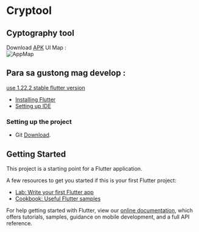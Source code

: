 # Cryptool

## Cyptography tool

Download [APK](https://drive.google.com/drive/folders/13rlbKG_juomRCbjuo-K3mMSUSneaUbfR?usp=sharing)
UI Map :\
![AppMap](../assets/uiUpdate.png)

## Para sa gustong mag develop : 

 [use 1.22.2 stable flutter version](https://flutter.dev/docs/development/tools/sdk/releases)

- [Installing Flutter](https://flutter.dev/docs/get-started/install)
- [Setting up IDE](https://flutter.dev/docs/get-started/editor?tab=androidstudio)

### Setting up the project
- Git [Download](https://git-scm.com/downloads).







## Getting Started

This project is a starting point for a Flutter application.

A few resources to get you started if this is your first Flutter project:

- [Lab: Write your first Flutter app](https://flutter.dev/docs/get-started/codelab)
- [Cookbook: Useful Flutter samples](https://flutter.dev/docs/cookbook)

For help getting started with Flutter, view our
[online documentation](https://flutter.dev/docs), which offers tutorials,
samples, guidance on mobile development, and a full API reference.
